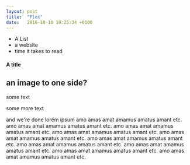 ```yaml
---
layout: post
title:  "Flex"
date:   2016-10-10 19:25:34 +0100
---
```


+ A List
+ a website
+ time it takes to read

#### A title

## an image to one side?

some text

some more text

and we're done lorem ipsum amo amas amat amamus amatus amant etc. amo amas amat amamus amatus amant etc. amo amas amat amamus amatus amant etc. amo amas amat amamus amatus amant etc. amo amas amat amamus amatus amant etc. amo amas amat amamus amatus amant etc. amo amas amat amamus amatus amant etc. amo amas amat amamus amatus amant etc. amo amas amat amamus amatus amant etc. amo amas amat amamus amatus amant etc.

